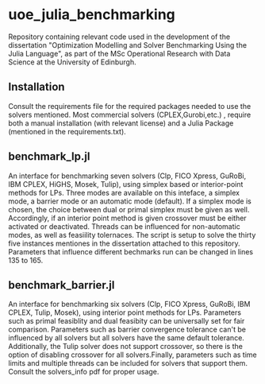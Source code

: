 # uoe_julia_benchmarking
Repository containing relevant code used in the development of the dissertation "Optimization Modelling and Solver Benchmarking Using the Julia Language", as part of the MSc Operational Research with Data Science at the University of Edinburgh.

## Installation 
Consult the requirements file for the required packages needed to use the solvers mentioned. Most commercial solvers (CPLEX,Gurobi,etc.) , require both a manual installation (with relevant license) and a Julia Package (mentioned in the requirements.txt).

## benchmark_lp.jl
An interface for benchmarking seven solvers (Clp, FICO Xpress, GuRoBi, IBM CPLEX, HiGHS, Mosek, Tulip), using simplex based or interior-point methods for LPs. Three modes are available on this inteface, a simplex mode, a barrier mode or an automatic mode (default). If a simplex mode is chosen, the choice between dual or primal simplex must be given as well. Accordingly, if an interior point method is given crossover must be either activated or deactivated. Threads can be influenced for non-automatic modes, as well as feasiility tolernaces. The script is setup to solve the thirty five instances mentiones in the dissertation attached to this repository. Parameters that influence different bechmarks run can be changed in lines 135 to 165.

## benchmark_barrier.jl
An interface for benchmarking six solvers (Clp, FICO Xpress, GuRoBi, IBM CPLEX, Tulip, Mosek), using interior point methods for LPs. Parameters such as primal feasiblity and dual feasibity can be universally set for fair comparison. Parameters such as barrier convergence tolerance can't be influenced by all solvers but all solvers have the same default tolerance. Additionally, the Tulip solver does not support crossover, so there is the option of disabling crossover for all solvers.Finally, parameters such as time limits and multiple threads can be included for solvers that support them. Consult the solvers_info pdf for proper usage.
